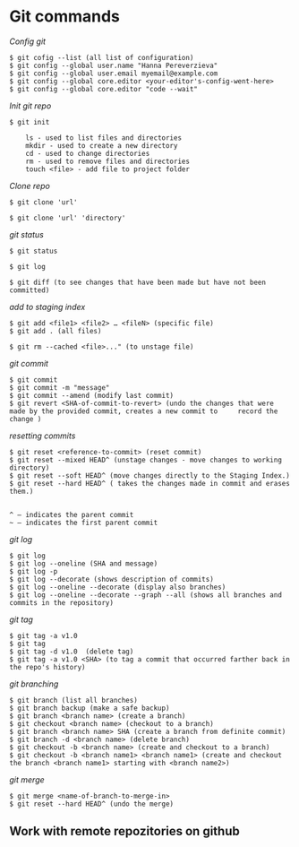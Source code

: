 # Git commands

_*Config git*_

    $ git cofig --list (all list of configuration)
    $ git config --global user.name "Hanna Pereverzieva"
    $ git config --global user.email myemail@example.com
    $ git config --global core.editor <your-editor's-config-went-here>
    $ git config --global core.editor "code --wait"


_*Init git repo*_

    $ git init
    
        ls - used to list files and directories
        mkdir - used to create a new directory
        cd - used to change directories
        rm - used to remove files and directories
        touch <file> - add file to project folder
    
    
_*Clone repo*_

    $ git clone 'url'
    
    $ git clone 'url' 'directory'
    
_*git status*_

    $ git status
    
    $ git log
    
    $ git diff (to see changes that have been made but have not been committed)
    
_*add to staging index*_

    $ git add <file1> <file2> … <fileN> (specific file)
    $ git add . (all files)
    
    $ git rm --cached <file>..." (to unstage file)

_*git commit*_

    $ git commit
    $ git commit -m "message"
    $ git commit --amend (modify last commit)
    $ git revert <SHA-of-commit-to-revert> (undo the changes that were made by the provided commit, creates a new commit to     record the change )
    
    
_*resetting commits*_

    $ git reset <reference-to-commit> (reset commit)
    $ git reset --mixed HEAD^ (unstage changes - move changes to working directory)
    $ git reset --soft HEAD^ (move changes directly to the Staging Index.)
    $ git reset --hard HEAD^ ( takes the changes made in commit and erases them.)
    
    
    ^ – indicates the parent commit
    ~ – indicates the first parent commit
      
    
_*git log*_

    $ git log
    $ git log --oneline (SHA and message)
    $ git log -p
    $ git log --decorate (shows description of commits)
    $ git log --oneline --decorate (display also branches)
    $ git log --oneline --decorate --graph --all (shows all branches and commits in the repository)
    
_*git tag*_

    $ git tag -a v1.0
    $ git tag
    $ git tag -d v1.0  (delete tag)
    $ git tag -a v1.0 <SHA> (to tag a commit that occurred farther back in the repo's history)
    
_*git branching*_

    $ git branch (list all branches)
    $ git branch backup (make a safe backup)
    $ git branch <branch name> (create a branch)
    $ git checkout <branch name> (checkout to a branch)
    $ git branch <branch name> SHA (create a branch from definite commit)
    $ git branch -d <branch name> (delete branch)
    $ git checkout -b <branch name> (create and checkout to a branch)
    $ git checkout -b <branch name1> <branch name1> (create and checkout the branch <branch name1> starting with <branch name2>)
    
_*git merge*_

    $ git merge <name-of-branch-to-merge-in>
    $ git reset --hard HEAD^ (undo the merge)
    
      
  ## Work with remote repozitories on github  
    
    
    
    
    





